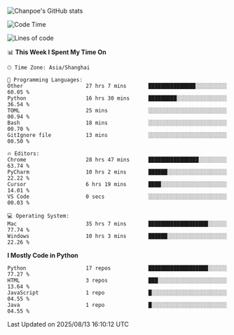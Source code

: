 ![Chanpoe's GitHub stats](https://github-readme-stats.vercel.app/api?username=Chanpoe&show_icons=true&count_private=true&theme=cobalt)

<!--START_SECTION:waka-->
![Code Time](http://img.shields.io/badge/Code%20Time-837%20hrs%205%20mins-blue)

![Lines of code](https://img.shields.io/badge/From%20Hello%20World%20I%27ve%20Written-1.8%20million%20lines%20of%20code-blue)

📊 **This Week I Spent My Time On** 

```text
🕑︎ Time Zone: Asia/Shanghai

💬 Programming Languages: 
Other                    27 hrs 7 mins       ███████████████░░░░░░░░░░   60.05 % 
Python                   16 hrs 30 mins      █████████░░░░░░░░░░░░░░░░   36.54 % 
TOML                     25 mins             ░░░░░░░░░░░░░░░░░░░░░░░░░   00.94 % 
Bash                     18 mins             ░░░░░░░░░░░░░░░░░░░░░░░░░   00.70 % 
GitIgnore file           13 mins             ░░░░░░░░░░░░░░░░░░░░░░░░░   00.50 % 

🔥 Editors: 
Chrome                   28 hrs 47 mins      ████████████████░░░░░░░░░   63.74 % 
PyCharm                  10 hrs 2 mins       ██████░░░░░░░░░░░░░░░░░░░   22.22 % 
Cursor                   6 hrs 19 mins       ████░░░░░░░░░░░░░░░░░░░░░   14.01 % 
VS Code                  0 secs              ░░░░░░░░░░░░░░░░░░░░░░░░░   00.03 % 

💻 Operating System: 
Mac                      35 hrs 7 mins       ███████████████████░░░░░░   77.74 % 
Windows                  10 hrs 3 mins       ██████░░░░░░░░░░░░░░░░░░░   22.26 % 
```

**I Mostly Code in Python** 

```text
Python                   17 repos            ███████████████████░░░░░░   77.27 % 
HTML                     3 repos             ███░░░░░░░░░░░░░░░░░░░░░░   13.64 % 
JavaScript               1 repo              █░░░░░░░░░░░░░░░░░░░░░░░░   04.55 % 
Java                     1 repo              █░░░░░░░░░░░░░░░░░░░░░░░░   04.55 % 
```




 Last Updated on 2025/08/13 16:10:12 UTC
<!--END_SECTION:waka-->
